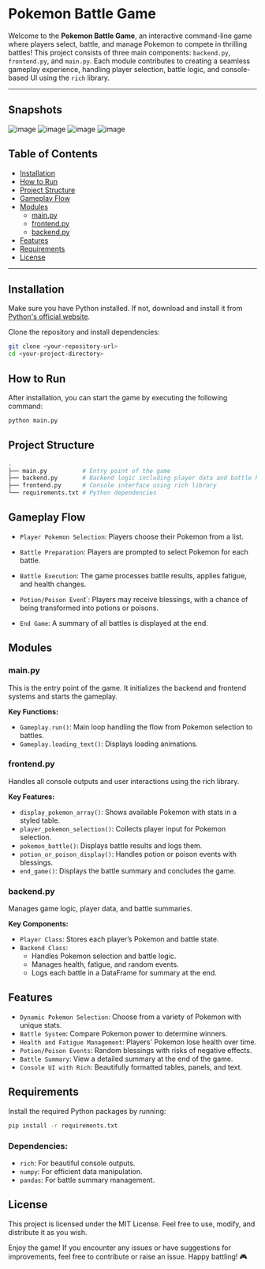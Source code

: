 # Pokemon Battle Game


Welcome to the **Pokemon Battle Game**, an interactive command-line game where players select, battle, and manage Pokemon to compete in thrilling battles! This project consists of three main components: `backend.py`, `frontend.py`, and `main.py`. Each module contributes to creating a seamless gameplay experience, handling player selection, battle logic, and console-based UI using the `rich` library.

---
## Snapshots
![image](https://github.com/user-attachments/assets/47bbea72-7ad8-4e8a-a0e1-3578ad8f9611)
![image](https://github.com/user-attachments/assets/402420bc-994d-4c55-9d34-2abc6551bbca)
![image](https://github.com/user-attachments/assets/0cd4632d-b0e7-4f5b-86ce-139f1b6b0cd9)
![image](https://github.com/user-attachments/assets/c4630c55-e124-4d10-9161-f14309c5a574)



## Table of Contents

- [Installation](#installation)
- [How to Run](#how-to-run)
- [Project Structure](#project-structure)
- [Gameplay Flow](#gameplay-flow)
- [Modules](#modules)
  - [main.py](#mainpy)
  - [frontend.py](#frontendpy)
  - [backend.py](#backendpy)
- [Features](#features)
- [Requirements](#requirements)
- [License](#license)

---

## Installation

Make sure you have Python installed. If not, download and install it from [Python's official website](https://www.python.org/).

Clone the repository and install dependencies:

```bash
git clone <your-repository-url>
cd <your-project-directory>
```

## How to Run
After installation, you can start the game by executing the following command:

```bash
python main.py
```

## Project Structure

```bash
.
├── main.py          # Entry point of the game
├── backend.py       # Backend logic including player data and battle handling
├── frontend.py      # Console interface using rich library
└── requirements.txt # Python dependencies
```

## Gameplay Flow
- `Player Pokemon Selection`: Players choose their Pokemon from a list.

- `Battle Preparation`: Players are prompted to select Pokemon for each battle.

- `Battle Execution`: The game processes battle results, applies fatigue, and health changes.

- `Potion/Poison Even`t`: Players may receive blessings, with a chance of being transformed into potions or poisons.

- `End Game`: A summary of all battles is displayed at the end.

## Modules
### main.py
This is the entry point of the game. It initializes the backend and frontend systems and starts the gameplay.

**Key Functions:**
- `Gameplay.run()`: Main loop handling the flow from Pokemon selection to battles.
- `Gameplay.loading_text()`: Displays loading animations.

### frontend.py
Handles all console outputs and user interactions using the rich library.

**Key Features:**
- `display_pokemon_array()`: Shows available Pokemon with stats in a styled table.
- `player_pokemon_selection()`: Collects player input for Pokemon selection.
- `pokemon_battle()`: Displays battle results and logs them.
- `potion_or_poison_display()`: Handles potion or poison events with blessings.
- `end_game()`: Displays the battle summary and concludes the game.

### backend.py
Manages game logic, player data, and battle summaries.

**Key Components:**
- `Player Class`: Stores each player’s Pokemon and battle state.
- `Backend Class`:
    - Handles Pokemon selection and battle logic.
    - Manages health, fatigue, and random events.
    - Logs each battle in a DataFrame for summary at the end.

## Features
- `Dynamic Pokemon Selection`: Choose from a variety of Pokemon with unique stats.
- `Battle System`: Compare Pokemon power to determine winners.
- `Health and Fatigue Management`: Players' Pokemon lose health over time.
- `Potion/Poison Events`: Random blessings with risks of negative effects.
- `Battle Summary`: View a detailed summary at the end of the game.
- `Console UI with Rich`: Beautifully formatted tables, panels, and text.

## Requirements
Install the required Python packages by running:
```bash
pip install -r requirements.txt
```

### Dependencies:
- `rich`: For beautiful console outputs.
- `numpy`: For efficient data manipulation.
- `pandas`: For battle summary management.


## License
This project is licensed under the MIT License. Feel free to use, modify, and distribute it as you wish.

Enjoy the game! If you encounter any issues or have suggestions for improvements, feel free to contribute or raise an issue. Happy battling! 🎮
